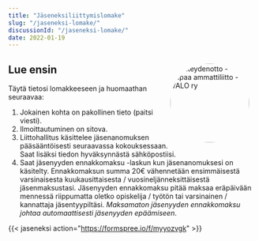 ```yaml
---
title: "Jäseneksiliittymislomake"
slug: "/jaseneksi-lomake/"
discussionId: "/jaseneksi-lomake/"
date: 2022-01-19
---
```


<img id="my-photo" alt=" Yhteydenotto - Vapaa ammattiliitto - VALO ry" src="/jaseneksi-lomake/liity-narut.jpg">
<style>
#my-photo {
    width: 10rem;
    margin:0;
    padding: 0;
    margin: 1rem 1rem 0.5rem 0;
    border-radius: 50%;
    clear: both;
}
@media screen and (min-width: 400px) {
    #my-photo {
        float: right;
    }
}
</style>

## Lue ensin
Täytä tietosi lomakkeeseen ja huomaathan seuraavaa:
1) Jokainen kohta on pakollinen tieto (paitsi viesti).
1) Ilmoittautuminen on sitova.
1) Liittohallitus käsittelee jäsenanomuksen pääsääntöisesti seuraavassa kokouksessaan. Saat lisäksi tiedon hyväksynnästä sähköpostiisi.
1) Saat jäsenyyden ennakkomaksu -laskun kun jäsenanomuksesi on käsitelty. Ennakkomaksun summa 20€ vähennetään ensimmäisestä varsinaisesta kuukausittaisesta / vuosineljänneksittäisestä jäsenmaksustasi. Jäsenyyden ennakkomaksu pitää maksaa eräpäivään mennessä riippumatta oletko opiskelija / työtön tai varsinainen / kannattaja jäsentyypiltäsi. _Maksamaton jäsenyyden ennakkomaksu johtaa automaattisesti jäsenyyden epäämiseen_.

{{< jaseneksi action="https://formspree.io/f/myyozvgk" >}}
